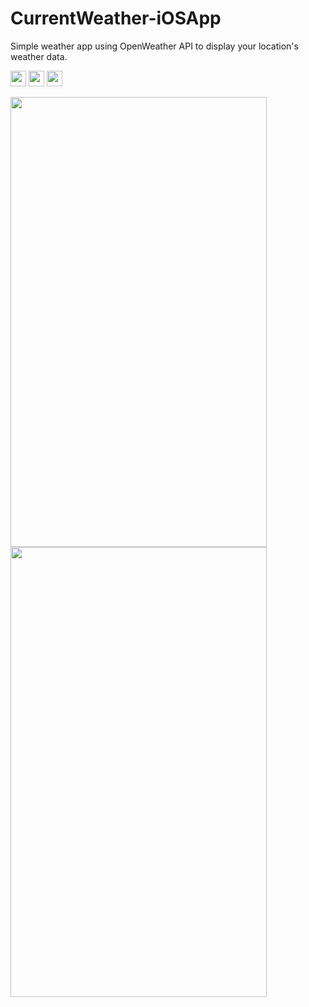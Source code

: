 # CurrentWeather-iOSApp
<p>Simple weather app using OpenWeather API to display your location's weather data.</p>
<p>
<a href="https://www.linkedin.com/in/amucahidbozkurt/" target="_blank"><img src="https://img.shields.io/badge/linkedin-%230077b5.svg?&style=for-the-badge&logo=linkedin&logoColor=white" height=25></a>
<a href="https://medium.com/@amucahidbozkurt" target="_blank"><img src="https://img.shields.io/badge/medium-%2312100E.svg?&style=for-the-badge&logo=medium&logoColor=white" height=25></a>
<a href="https://twitter.com/amucahidbozkurt" target="_blank"><img src="https://img.shields.io/badge/twitter-%231DA1F2.svg?&style=for-the-badge&logo=twitter&logoColor=white" height=25></a> 
</p>
<p>
<img src="https://user-images.githubusercontent.com/18592588/88530735-82be9580-d00a-11ea-9b3f-3eff9b73c2ff.png" width="410" height="720">
<img src="https://user-images.githubusercontent.com/18592588/88530727-805c3b80-d00a-11ea-8554-d7e76c7c9698.png" width="410" height="720">
</p>
